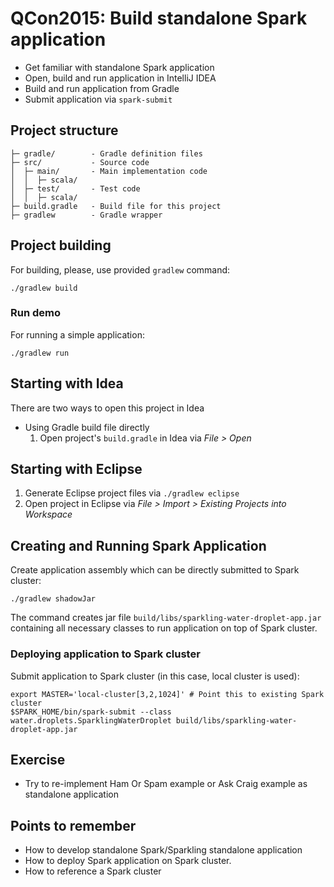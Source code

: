 # QCon2015: Build standalone Spark application

 - Get familiar with standalone Spark application
 - Open, build and run application in IntelliJ IDEA
 - Build and run application from Gradle
 - Submit application via `spark-submit`
   
## Project structure
 
```
├─ gradle/        - Gradle definition files
├─ src/           - Source code
│  ├─ main/       - Main implementation code 
│  │  ├─ scala/
│  ├─ test/       - Test code
│  │  ├─ scala/
├─ build.gradle   - Build file for this project
├─ gradlew        - Gradle wrapper 
```

## Project building

For building, please, use provided `gradlew` command:
```
./gradlew build
```

### Run demo
For running a simple application:
```
./gradlew run
```

## Starting with Idea

There are two ways to open this project in Idea

  * Using Gradle build file directly
    1. Open project's `build.gradle` in Idea via _File > Open_ 

## Starting with Eclipse
  1. Generate Eclipse project files via `./gradlew eclipse`
  2. Open project in Eclipse via _File > Import > Existing Projects into Workspace_

## Creating and Running Spark Application

Create application assembly which can be directly submitted to Spark cluster:
```
./gradlew shadowJar
```
The command creates jar file `build/libs/sparkling-water-droplet-app.jar` containing all necessary classes to run application on top of Spark cluster.

### Deploying application to Spark cluster 
Submit application to Spark cluster (in this case, local cluster is used):
```
export MASTER='local-cluster[3,2,1024]' # Point this to existing Spark cluster
$SPARK_HOME/bin/spark-submit --class water.droplets.SparklingWaterDroplet build/libs/sparkling-water-droplet-app.jar
```

## Exercise
  - Try to re-implement Ham Or Spam example or Ask Craig example as standalone application

## Points to remember
  - How to develop standalone Spark/Sparkling standalone application
  - How to deploy Spark application on Spark cluster.
  - How to reference a Spark cluster
